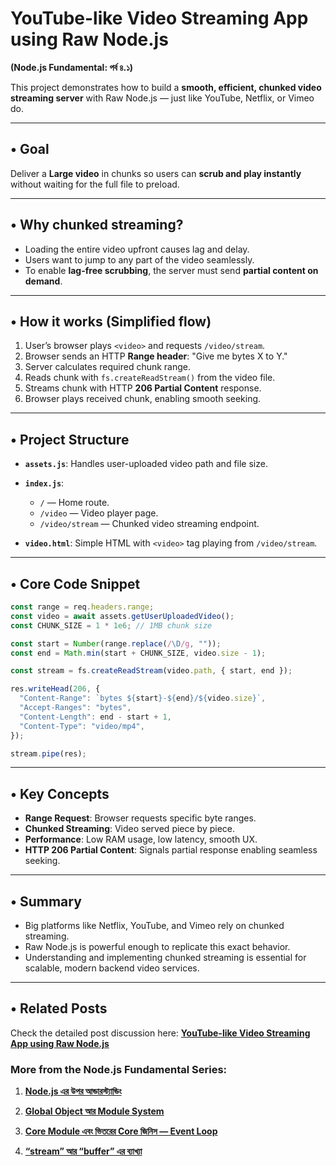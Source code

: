 # YouTube-like Video Streaming App using Raw Node.js

**(Node.js Fundamental: পর্ব ৪.১)**

This project demonstrates how to build a **smooth, efficient, chunked video streaming server** with Raw Node.js — just like YouTube, Netflix, or Vimeo do.

---

## • Goal

Deliver a **Large video** in chunks so users can **scrub and play instantly** without waiting for the full file to preload.

---

## • Why chunked streaming?

- Loading the entire video upfront causes lag and delay.
- Users want to jump to any part of the video seamlessly.
- To enable **lag-free scrubbing**, the server must send **partial content on demand**.

---

## • How it works (Simplified flow)

1. User’s browser plays `<video>` and requests `/video/stream`.
2. Browser sends an HTTP **Range header**: "Give me bytes X to Y."
3. Server calculates required chunk range.
4. Reads chunk with `fs.createReadStream()` from the video file.
5. Streams chunk with HTTP **206 Partial Content** response.
6. Browser plays received chunk, enabling smooth seeking.

---

## • Project Structure

- **`assets.js`**: Handles user-uploaded video path and file size.
- **`index.js`**:

  - `/` — Home route.
  - `/video` — Video player page.
  - `/video/stream` — Chunked video streaming endpoint.

- **`video.html`**: Simple HTML with `<video>` tag playing from `/video/stream`.

---

## • Core Code Snippet

```js
const range = req.headers.range;
const video = await assets.getUserUploadedVideo();
const CHUNK_SIZE = 1 * 1e6; // 1MB chunk size

const start = Number(range.replace(/\D/g, ""));
const end = Math.min(start + CHUNK_SIZE, video.size - 1);

const stream = fs.createReadStream(video.path, { start, end });

res.writeHead(206, {
  "Content-Range": `bytes ${start}-${end}/${video.size}`,
  "Accept-Ranges": "bytes",
  "Content-Length": end - start + 1,
  "Content-Type": "video/mp4",
});

stream.pipe(res);
```

---

## • Key Concepts

- **Range Request**: Browser requests specific byte ranges.
- **Chunked Streaming**: Video served piece by piece.
- **Performance**: Low RAM usage, low latency, smooth UX.
- **HTTP 206 Partial Content**: Signals partial response enabling seamless seeking.

---

## • Summary

- Big platforms like Netflix, YouTube, and Vimeo rely on chunked streaming.
- Raw Node.js is powerful enough to replicate this exact behavior.
- Understanding and implementing chunked streaming is essential for scalable, modern backend video services.

---

## • Related Posts

Check the detailed post discussion here:
[**YouTube-like Video Streaming App using Raw Node.js**](https://www.linkedin.com/posts/taiyeb-nirjhor_nodejs-fundamental-%E0%A6%AA%E0%A6%B0%E0%A6%AC-%E0%A7%AA-%E0%A6%AA%E0%A6%B0%E0%A6%97%E0%A6%B0%E0%A6%AE-activity-7339347399171022850-FGIg?utm_source=share&utm_medium=member_desktop&rcm=ACoAADNzOjcBH-33z9W1nJBM4h5GWT5TltygxkM)

### More from the Node.js Fundamental Series:

1.  [**Node.js এর উপর আন্ডারস্ট্যান্ডিং**](https://www.linkedin.com/posts/taiyeb-nirjhor_nodejs-fundamental-%E0%A6%AA%E0%A6%B0%E0%A6%AC-%E0%A7%A7-%E0%A6%B6%E0%A6%B0-%E0%A6%95%E0%A6%B0%E0%A6%9B-activity-7338539659855089665-h2Zl/?utm_source=share&utm_medium=member_desktop&rcm=ACoAADNzOjcBH-33z9W1nJBM4h5GWT5TltygxkM)

2.  [**Global Object আর Module System**](https://www.linkedin.com/posts/taiyeb-nirjhor_nodejs-fundamental-%E0%A6%AA%E0%A6%B0%E0%A6%AC-%E0%A7%A8-%E0%A6%86%E0%A6%9C%E0%A6%95-%E0%A6%A8%E0%A6%A1%E0%A6%9C%E0%A6%8F%E0%A6%B8-%E0%A6%8F%E0%A6%B0-activity-7338867411263070210-in2t?utm_source=share&utm_medium=member_desktop&rcm=ACoAADNzOjcBH-33z9W1nJBM4h5GWT5TltygxkM)

3.  [**Core Module এবং ভিতরের Core জিনিস — Event Loop**](https://www.linkedin.com/posts/taiyeb-nirjhor_nodejs-fundamental-%E0%A6%AA%E0%A6%B0%E0%A6%AC-%E0%A7%A9-%E0%A6%AA%E0%A6%B0%E0%A6%A4%E0%A6%AF%E0%A6%95%E0%A6%9F-activity-7339211724358565888-d7G3?utm_source=share&utm_medium=member_desktop&rcm=ACoAADNzOjcBH-33z9W1nJBM4h5GWT5TltygxkM)

4.  [**“stream” আর “buffer” এর ব্যাখ্যা**](https://www.linkedin.com/posts/taiyeb-nirjhor_nodejs-fundamental-%E0%A6%AA%E0%A6%B0%E0%A6%AC-%E0%A7%AA-%E0%A6%AA%E0%A6%B0%E0%A6%97%E0%A6%B0%E0%A6%AE-activity-7339347399171022850-FGIg?utm_source=share&utm_medium=member_desktop&rcm=ACoAADNzOjcBH-33z9W1nJBM4h5GWT5TltygxkM)
